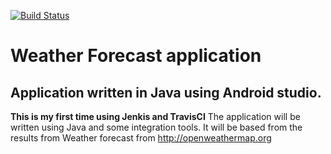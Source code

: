 [![Build Status](https://travis-ci.com/gelmisb/weatherForecast.svg?branch=master)](https://travis-ci.com/gelmisb/weatherForecast)


# Weather Forecast application

## Application written in Java using Android studio.

**This is my first time using Jenkis and TravisCI** 
The application will be written using Java and some integration tools. It will be based from the results from Weather forecast from http://openweathermap.org 

